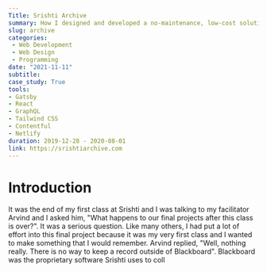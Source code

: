 ```yaml
--- 
Title: Srishti Archive
summary: How I designed and developed a no-maintenance, low-cost solution for storing student projects at Srishti
slug: archive
categories:
 - Web Development 
 - Web Design
 - Programming 
date: "2021-11-11"
subtitle: 
case_study: True
tools: 
- Gatsby
- React
- GraphQL
- Tailwind CSS
- Contentful
- Netlify
duration: 2019-12-28 - 2020-08-01
link: https://srishtiarchive.com
---
```


# Introduction
It was the end of my first class at Srishti and I was talking to my facilitator Arvind and I asked him, "What happens to our final projects after this class is over?". It was a serious question. Like many others, I had put a lot of effort into this final project because it was my very first class and I wanted to make something that I would remember. Arvind replied, "Well, nothing really. There is no way to keep a record outside of Blackboard". Blackboard was the proprietary software Srishti uses to coll 

